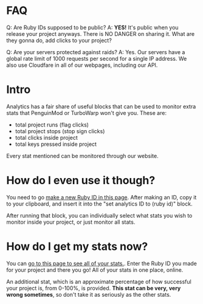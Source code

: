 # FAQ
Q: Are Ruby IDs supposed to be public?
A: **YES!**  It's public when you release your project anyways. There is NO DANGER on sharing it. What are they gonna do, add clicks to your project?

Q: Are your servers protected against raids?
A: Yes. Our servers have a global rate limit of 1000 requests per second for a single IP address. We also use Cloudfare in all of our webpages, including our API.
# Intro
Analytics has a fair share of useful blocks that can be used to monitor extra stats that PenguinMod or TurboWarp won't give you.
These are:
- total project runs (flag clicks)
- total project stops (stop sign clicks)
- total clicks inside project
- total keys pressed inside project

Every stat mentioned can be monitored through our website.
# How do I even use it though?
You need to go [make a new Ruby ID in this page](https://rubyteam.tech/analytics/newid).
After making an ID, copy it to your clipboard, and insert it into the "set analytics ID to (ruby id)" block.

After running that block, you can individually select what stats you wish to monitor inside your project, or just monitor all stats.

# How do I get my stats now?
You can [go to this page to see all of your stats.](https://rubyteam.tech/analytics/stats).
Enter the Ruby ID you made for your project and there you go! All of your stats in one place, online.

An additional stat, which is an approximate percentage of how successful your project is, from 0-100%, is provided.
**This stat can be very, very wrong sometimes**, so don't take it as seriously as the other stats.
